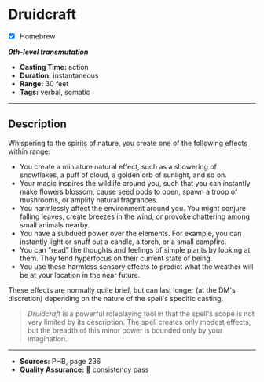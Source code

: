 # Druidcraft
- [x] Homebrew

***0th-level transmutation***
- **Casting Time:** action
- **Duration:** instantaneous
- **Range:** 30 feet
- **Tags:** verbal, somatic

---

## Description
Whispering to the spirits of nature, you create one of the following effects within range:
- You create a miniature natural effect, such as a showering of snowflakes, a puff of cloud, a golden orb of sunlight, and so on.
- Your magic inspires the wildlife around you, such that you can instantly make flowers blossom, cause seed pods to open, spawn a troop of mushrooms, or amplify natural fragrances.
- You harmlessly affect the environment around you.
	You might conjure falling leaves, create breezes in the wind, or provoke chattering among small animals nearby.
- You have a subdued power over the elements.
	For example, you can instantly light or snuff out a candle, a torch, or a small campfire.
- You can "read" the thoughts and feelings of simple plants by looking at them.
	They tend hyperfocus on their current state of being.
- You use these harmless sensory effects to predict what the weather will be at your location in the near future.

These effects are normally quite brief, but can last longer (at the DM's discretion) depending on the nature of the spell's specific casting.

> *Druidcraft* is a powerful roleplaying tool in that the spell's scope is not very limited by its description.
> The spell creates only modest effects, but the breadth of this minor power is bounded only by your imagination.

---

- **Sources:** PHB, page 236
- **Quality Assurance:** :star2: consistency pass
